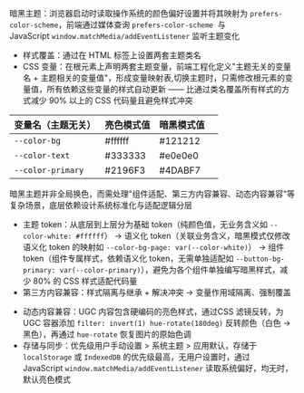暗黑主题：浏览器启动时读取操作系统的颜色偏好设置并将其映射为 `prefers-color-scheme`，前端通过媒体查询 `prefers-color-scheme`  与 JavaScript `window.matchMedia/addEventListener` 监听主题变化

- 样式覆盖：通过在 HTML 标签上设置两套主题类名
- CSS 变量：在根元素上声明两套主题变量，前端工程化定义"主题无关的变量名 + 主题相关的变量值"，形成变量映射表,切换主题时，只需修改根元素的变量值，所有依赖这些变量的样式自动更新 —— 比通过类名覆盖所有样式的方式减少 90% 以上的 CSS 代码量且避免样式冲突

| 变量名（主题无关） | 亮色模式值 | 暗黑模式值 |     |
| ------------------ | ---------- | ---------- | --- |
| `--color-bg`       | #ffffff    | #121212    |     |
| `--color-text`     | #333333    | #e0e0e0    |     |
| `--color-primary`  | #2196F3    | #4DABF7    |     |
暗黑主题并非全局换色，而需处理"组件适配、第三方内容兼容、动态内容兼容"等复杂场景，底层依赖设计系统标准化与适配逻辑分层

- 主题 token：从底层到上层分为基础 token（纯颜色值，无业务含义如 `--color-white: #ffffff`） → 语义化 token（关联业务含义，暗黑模式仅修改语义化 token 的映射如 `--color-bg-page: var(--color-white)`） → 组件 token（组件专属样式，依赖语义化 token，无需单独适配如 `--button-bg-primary: var(--color-primary)`），避免为各个组件单独编写暗黑样式，减少 80% 的 CSS 样式适配代码量
- 第三方内容兼容：样式隔离与继承 + 解决冲突 -> 变量作用域隔离、强制覆盖
* 动态内容兼容：UGC 内容包含硬编码的亮色样式，通过CSS 滤镜反转，为UGC 容器添加 `filter: invert(1) hue-rotate(180deg)` 反转颜色（白色 → 黑色），再通过 `hue-rotate` 恢复图片的原始色调
* 存储与同步：优先级用户手动设置 > 系统主题 > 应用默认，存储于 `localStorage` 或 `IndexedDB` 的优先级最高，无用户设置时，通过 JavaScript `window.matchMedia/addEventListener` 读取系统偏好，均无时，默认亮色模式